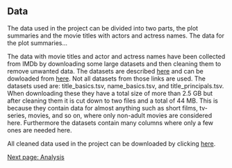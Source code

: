
## Data

The data used in the project can be divided into two parts, the plot summaries and the movie titles with actors and actress names.
The data for the plot summaries...

The data with movie titles and actor and actress names have been collected from IMDb by downloading some large datasets and then cleaning them to remove unwanted data.
The datasets are described [here](https://www.imdb.com/interfaces/) and can be dowloaded from [here](https://datasets.imdbws.com/). Not all datasets from those links are used.
The datasets used are: title_basics.tsv, name_basics.tsv, and title_principals.tsv.
When downloading these they have a total size of more than 2.5 GB but after cleaning them it is cut down to two files and a total of 44 MB.
This is because they contain data for almost anything such as short films, tv-series, movies, and so on, where only non-adult movies are considered here.
Furthermore the datasets contain many columns where only a few ones are needed here.

All cleaned data used in the project can be downloaded by clicking [here](/data/Data.zip).




[Next page: Analysis](analysis.md)
